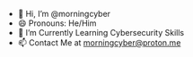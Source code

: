 - 👋 Hi, I’m @morningcyber
- 😄 Pronouns: He/Him
- 👀 I’m Currently Learning Cybersecurity Skills
- 📫 Contact Me at morningcyber@proton.me
